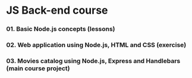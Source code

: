 # JS Back-end course

### 01. Basic Node.js concepts (lessons)

### 02. Web application using Node.js, HTML and CSS (exercise)

### 03. Movies catalog using Node.js, Express and Handlebars (main course project)
